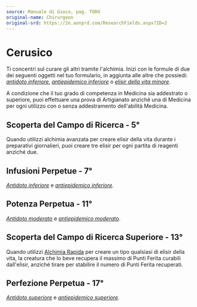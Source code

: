 ```yaml
---
source: Manuale di Gioco, pag. TODO
original-name: Chirurgeon
original-srd: https://2e.aonprd.com/ResearchFields.aspx?ID=2
---
```


# Cerusico

Ti concentri sul curare gli altri tramite l'alchimia. Inizi con le formule di
due dei seguenti oggetti nel tuo formulario, in aggiunta alle altre che
possiedi: _[antidoto inferiore](/equipaggiamento/antidoto)_,
_[antiepidemico inferiore](/equipaggiamento/antiepidemico)_ o
_[elisir della vita minore](/equipaggiamento/elisir-della-vita)_.

A condizione che il tuo grado di competenza in Medicina sia addestrato o
superiore, puoi effettuare una prova di Artigianato anziché una di Medicina per
ogni utilizzo con o senza addestramento dell'abilità Medicina.

## Scoperta del Campo di Ricerca - 5°

Quando utilizzi alchimia avanzata per creare elisir della vita durante i
preparativi giornalieri, puoi creare tre elisir per ogni partita di reagenti
anziché due.

## Infusioni Perpetue - 7°

_[Antidoto inferiore](/equipaggiamento/antidoto)_ e
_[antiepidemico inferiore](/equipaggiamento/antiepidemico)_.

## Potenza Perpetua - 11°

_[Antidoto moderato](/equipaggiamento/antidoto)_ e
_[antiepidemico moderato](/equipaggiamento/antiepidemico)_.

## Scoperta del Campo di Ricerca Superiore - 13°

Quando utilizzi [Alchimia Rapida](/azioni/classe/alchimia-rapida) per creare un
tipo qualsiasi di elisir della vita, la creatura che lo beve recupera il massimo
di Punti Ferita curabili dall'elisir, anziché tirare per stabilire il numero di
Punti Ferita recuperati.

## Perfezione Perpetua - 17°

_[Antidoto superiore](/equipaggiamento/antidoto)_ e
_[antiepidemico superiore](/equipaggiamento/antiepidemico)_.
